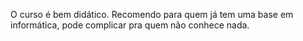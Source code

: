 O curso é bem didático. Recomendo para quem já tem uma base em informática, pode complicar pra quem não conhece nada.